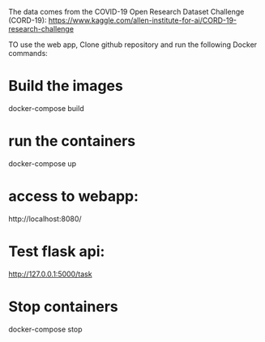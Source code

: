 The data comes from the COVID-19 Open Research Dataset Challenge (CORD-19):
https://www.kaggle.com/allen-institute-for-ai/CORD-19-research-challenge

TO use the web app, Clone github repository and run the following Docker commands:

# Build the images 
docker-compose build

# run the containers
docker-compose up

# access to webapp:
http://localhost:8080/

# Test flask api:
http://127.0.0.1:5000/task

# Stop containers
docker-compose stop
